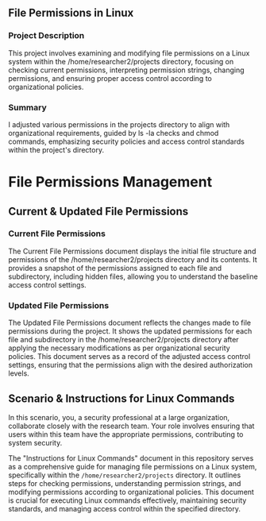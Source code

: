 ## File Permissions in Linux

### Project Description
This project involves examining and modifying file permissions on a Linux system within the /home/researcher2/projects directory, focusing on checking current permissions, interpreting permission strings, changing permissions, and ensuring proper access control according to organizational policies.

### Summary
I adjusted various permissions in the projects directory to align with organizational requirements, guided by ls -la checks and chmod commands, emphasizing security policies and access control standards within the project's directory.

# File Permissions Management

## Current & Updated File Permissions

### Current File Permissions
The Current File Permissions document displays the initial file structure and permissions of the /home/researcher2/projects directory and its contents. It provides a snapshot of the permissions assigned to each file and subdirectory, including hidden files, allowing you to understand the baseline access control settings.

### Updated File Permissions
The Updated File Permissions document reflects the changes made to file permissions during the project. It shows the updated permissions for each file and subdirectory in the /home/researcher2/projects directory after applying the necessary modifications as per organizational security policies. This document serves as a record of the adjusted access control settings, ensuring that the permissions align with the desired authorization levels.

## Scenario & Instructions for Linux Commands

In this scenario, you, a security professional at a large organization, collaborate closely with the research team. Your role involves ensuring that users within this team have the appropriate permissions, contributing to system security.

The "Instructions for Linux Commands" document in this repository serves as a comprehensive guide for managing file permissions on a Linux system, specifically within the `/home/researcher2/projects` directory. It outlines steps for checking permissions, understanding permission strings, and modifying permissions according to organizational policies. This document is crucial for executing Linux commands effectively, maintaining security standards, and managing access control within the specified directory.
